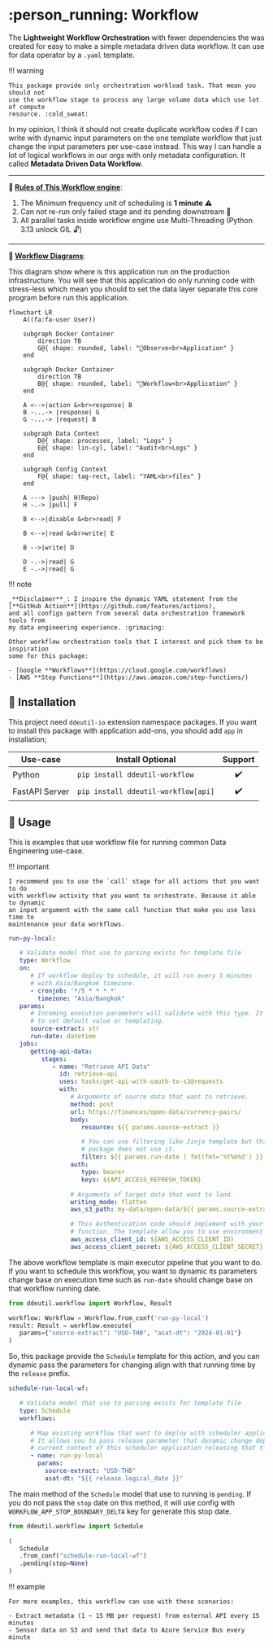 # :person_running: Workflow

The **Lightweight Workflow Orchestration** with fewer dependencies the was created
for easy to make a simple metadata driven data workflow. It can use for data operator
by a `.yaml` template.

!!! warning

    This package provide only orchestration workload task. That mean you should not
    use the workflow stage to process any large volume data which use lot of compute
    resource. :cold_sweat:

In my opinion, I think it should not create duplicate workflow codes if I can
write with dynamic input parameters on the one template workflow that just change
the input parameters per use-case instead.
This way I can handle a lot of logical workflows in our orgs with only metadata
configuration. It called **Metadata Driven Data Workflow**.

---

**:pushpin: <u>Rules of This Workflow engine</u>**:

1. The Minimum frequency unit of scheduling is **1 minute** :warning:
2. Can not re-run only failed stage and its pending downstream :rotating_light:
3. All parallel tasks inside workflow engine use Multi-Threading
   (Python 3.13 unlock GIL :unlock:)

---

**:memo: <u>Workflow Diagrams</u>**:

This diagram show where is this application run on the production infrastructure.
You will see that this application do only running code with stress-less which mean
you should to set the data layer separate this core program before run this application.

```mermaid
flowchart LR
    A((fa:fa-user User))

    subgraph Docker Container
        direction TB
        G@{ shape: rounded, label: "📡Observe<br>Application" }
    end

    subgraph Docker Container
        direction TB
        B@{ shape: rounded, label: "🏃Workflow<br>Application" }
    end

    A <-->|action &<br>response| B
    B -...-> |response| G
    G -...-> |request| B

    subgraph Data Context
        D@{ shape: processes, label: "Logs" }
        E@{ shape: lin-cyl, label: "Audit<br>Logs" }
    end

    subgraph Config Context
        F@{ shape: tag-rect, label: "YAML<br>files" }
    end

    A ---> |push| H(Repo)
    H -.-> |pull| F

    B <-->|disable &<br>read| F

    B <-->|read &<br>write| E

    B -->|write| D

    D -.->|read| G
    E -.->|read| G
```

!!! note

    _**Disclaimer**_: I inspire the dynamic YAML statement from the [**GitHub Action**](https://github.com/features/actions),
    and all configs pattern from several data orchestration framework tools from
    my data engineering experience. :grimacing:

    Other workflow orchestration tools that I interest and pick them to be inspiration
    some for this package:

    - [Google **Workflows**](https://cloud.google.com/workflows)
    - [AWS **Step Functions**](https://aws.amazon.com/step-functions/)

## :round_pushpin: Installation

This project need `ddeutil-io` extension namespace packages. If you want to install
this package with application add-ons, you should add `app` in installation;

| Use-case       | Install Optional                         |       Support       |
|----------------|------------------------------------------|:-------------------:|
| Python         | `pip install ddeutil-workflow`           | :heavy_check_mark:  |
| FastAPI Server | `pip install ddeutil-workflow[api]`      | :heavy_check_mark:  |

## :beers: Usage

This is examples that use workflow file for running common Data Engineering
use-case.

!!! important

    I recommend you to use the `call` stage for all actions that you want to do
    with workflow activity that you want to orchestrate. Because it able to dynamic
    an input argument with the same call function that make you use less time to
    maintenance your data workflows.

```yaml
run-py-local:

   # Validate model that use to parsing exists for template file
   type: Workflow
   on:
      # If workflow deploy to schedule, it will run every 5 minutes
      # with Asia/Bangkok timezone.
      - cronjob: '*/5 * * * *'
        timezone: "Asia/Bangkok"
   params:
      # Incoming execution parameters will validate with this type. It allows
      # to set default value or templating.
      source-extract: str
      run-date: datetime
   jobs:
      getting-api-data:
         stages:
            - name: "Retrieve API Data"
              id: retrieve-api
              uses: tasks/get-api-with-oauth-to-s3@requests
              with:
                 # Arguments of source data that want to retrieve.
                 method: post
                 url: https://finances/open-data/currency-pairs/
                 body:
                    resource: ${{ params.source-extract }}

                    # You can use filtering like Jinja template but this
                    # package does not use it.
                    filter: ${{ params.run-date | fmt(fmt='%Y%m%d') }}
                 auth:
                    type: bearer
                    keys: ${API_ACCESS_REFRESH_TOKEN}

                 # Arguments of target data that want to land.
                 writing_mode: flatten
                 aws_s3_path: my-data/open-data/${{ params.source-extract }}

                 # This Authentication code should implement with your custom call
                 # function. The template allow you to use environment variable.
                 aws_access_client_id: ${AWS_ACCESS_CLIENT_ID}
                 aws_access_client_secret: ${AWS_ACCESS_CLIENT_SECRET}
```

The above workflow template is main executor pipeline that you want to do. If you
want to schedule this workflow, you want to dynamic its parameters change base on
execution time such as `run-date` should change base on that workflow running date.

```python
from ddeutil.workflow import Workflow, Result

workflow: Workflow = Workflow.from_conf('run-py-local')
result: Result = workflow.execute(
   params={"source-extract": "USD-THB", "asat-dt": "2024-01-01"}
)
```

So, this package provide the `Schedule` template for this action, and you can dynamic
pass the parameters for changing align with that running time by the `release` prefix.

```yaml
schedule-run-local-wf:

   # Validate model that use to parsing exists for template file
   type: Schedule
   workflows:

      # Map existing workflow that want to deploy with scheduler application.
      # It allows you to pass release parameter that dynamic change depend on the
      # current context of this scheduler application releasing that time.
      - name: run-py-local
        params:
          source-extract: "USD-THB"
          asat-dt: "${{ release.logical_date }}"
```

The main method of the `Schedule` model that use to running is `pending`. If you
do not pass the `stop` date on this method, it will use config with `WORKFLOW_APP_STOP_BOUNDARY_DELTA`
key for generate this stop date.

```python
from ddeutil.workflow import Schedule

(
   Schedule
   .from_conf("schedule-run-local-wf")
   .pending(stop=None)
)
```

!!! example

    For more examples, this workflow can use with these scenarios:

    - Extract metadata (1 ~ 15 MB per request) from external API every 15 minutes
    - Sensor data on S3 and send that data to Azure Service Bus every minute
